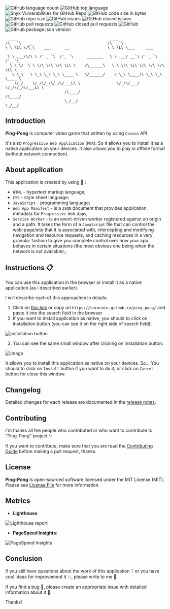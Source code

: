 ![GitHub language count](https://img.shields.io/github/languages/count/corocoto/ping-pong)
![GitHub top language](https://img.shields.io/github/languages/top/corocoto/ping-pong)
![Snyk Vulnerabilities for GitHub Repo](https://img.shields.io/snyk/vulnerabilities/github/corocoto/ping-pong)
![GitHub code size in bytes](https://img.shields.io/github/languages/code-size/corocoto/ping-pong)
![GitHub repo size](https://img.shields.io/github/repo-size/corocoto/ping-pong)
![GitHub issues](https://img.shields.io/github/issues/corocoto/ping-pong)
![GitHub closed issues](https://img.shields.io/github/issues-closed/corocoto/ping-pong)
![GitHub pull requests](https://img.shields.io/github/issues-pr/corocoto/ping-pong)
![GitHub closed pull requests](https://img.shields.io/github/issues-pr-closed/corocoto/ping-pong)
![GitHub](https://img.shields.io/github/license/corocoto/ping-pong)
![GitHub package.json version](https://img.shields.io/github/package-json/v/corocoto/ping-pong)

```
 ____                                         ____                            
/\  _`\   __                                 /\  _`\                          
\ \ \L\ \/\_\    ___      __                 \ \ \L\ \___     ___      __     
 \ \ ,__/\/\ \ /' _ `\  /'_ `\      _______   \ \ ,__/ __`\ /' _ `\  /'_ `\   
  \ \ \/  \ \ \/\ \/\ \/\ \L\ \    /\______\   \ \ \/\ \L\ \/\ \/\ \/\ \L\ \  
   \ \_\   \ \_\ \_\ \_\ \____ \   \/______/    \ \_\ \____/\ \_\ \_\ \____ \ 
    \/_/    \/_/\/_/\/_/\/___L\ \                \/_/\/___/  \/_/\/_/\/___L\ \
                          /\____/                                      /\____/
                          \_/__/                                       \_/__/
```

## Introduction

**Ping-Pong** is computer video game that written by using `Canvas` API. 

It's also `Progressive Web Application` (`PWA`). So it allows you to install it as a native application on your devices. It also allows you to play in offline format (without network connection).

## About application

This application is created by using :bookmark_tabs: :
 * `HTML` - hypertext markup language;
 * `CSS` - style sheet language;
 * `JavaScript` - programming language;
 * `Web App Manifest` - is a `JSON` document that provides application metadata for `Progressive Web Apps`;
 * `Service Worker` - is an event-driven worker registered against an origin and a path. It takes the form of a `JavaScript` file that can control the web-page/site that it is associated with, intercepting and modifying navigation and resource requests, and caching resources in a very granular fashion to give you complete control over how your app behaves in certain situations (the most obvious one being when the network is not available).;
 
## Instructions :clipboard:

You can use this application in the browser or install it as a native application (as I described earlier).

I will describe each of this approaches in details:

1. Click on [this link](https://corocoto.github.io/ping-pong/) or copy url `https://corocoto.github.io/ping-pong/` and paste it into the search field in the browser
2. If you want to install application as native, you should to click on installation button (you can see it on the right side of search field):

![installation button](https://user-images.githubusercontent.com/37180024/111022601-b2c57800-83e4-11eb-81ea-1dcd86a7e21c.png)

3. You can see the same small window after clicking on installation button:

![image](https://user-images.githubusercontent.com/37180024/111022662-29fb0c00-83e5-11eb-87c2-f690f9dcd69a.png)

It allows you to install this application as native on your devices.
So... You should to click on `Install` button if you want to do it, or click on `Cancel` button for close this window.

## Changelog

Detailed changes for each release are documented in the [release notes](CHANGELOG.md).

## Contributing

I'm thanks all the people who contributed or who want to contribute to "Ping-Pong" project :sparkles:

If you want to contribute, make sure that you are read the [Contributing Guide](CONTRIBUTING.md) before making a pull request, thanks.

## License

**Ping-Pong** is open-sourced software licensed under the MIT License (MIT). Please see [License File](LICENSE) for more information.

## Metrics

* **Lighthouse**:

![Lighthouse report](https://user-images.githubusercontent.com/37180024/102406524-bf138200-3ffb-11eb-9ef8-a38e7e0f0807.png)

* **PageSpeed Insights**:

![PageSpeed Insights](https://user-images.githubusercontent.com/37180024/102406634-ed915d00-3ffb-11eb-9d59-d7c29623c6f7.png)


## Conclusion

If you still have questions about the work of this application :grey_question: or you have cool ideas for improvement it :boom:, please write to me :email:.

If you find a bug :bug:, please create an appropriate issue with detailed information about it :speech_balloon:.

Thanks!
